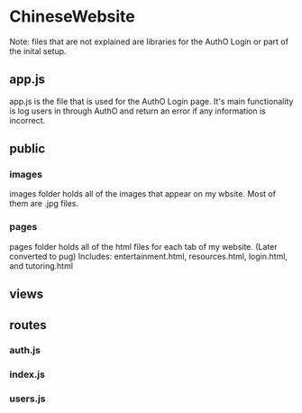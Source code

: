 # ChineseWebsite
Note: files that are not explained are libraries for the AuthO Login or part of the inital setup. 
## app.js
app.js is the file that is used for the AuthO Login page. It's main functionality is log users in through AuthO and return an error if any information is incorrect. 
## public 
### images
images folder holds all of the images that appear on my wbsite. Most of them are .jpg files. 
### pages
pages folder holds all of the html files for each tab of my website. (Later converted to pug) 
Includes: entertainment.html, resources.html, login.html, and tutoring.html
## views 
## routes
### auth.js
### index.js
### users.js
